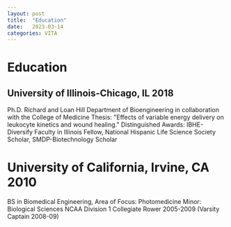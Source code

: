 ```yaml
---
layout: post
title:  "Education"
date:   2023-03-14
categories: VITA
---
```


# Education

## University of Illinois-Chicago, IL   									 	2018	

Ph.D. Richard and Loan Hill Department of Bioengineering in collaboration with the College of Medicine
Thesis: "Effects of variable energy delivery on leukocyte kinetics and wound healing." 
Distinguished Awards: 	IBHE-Diversify Faculty in Illinois Fellow, National Hispanic Life Science Society Scholar, 
SMDP-Biotechnology Scholar

# University of California, Irvine, CA									 	2010	

BS in Biomedical Engineering, Area of Focus: Photomedicine
Minor: Biological Sciences
NCAA Division 1 Collegiate Rower 2005-2009 (Varsity Captain 2008-09)